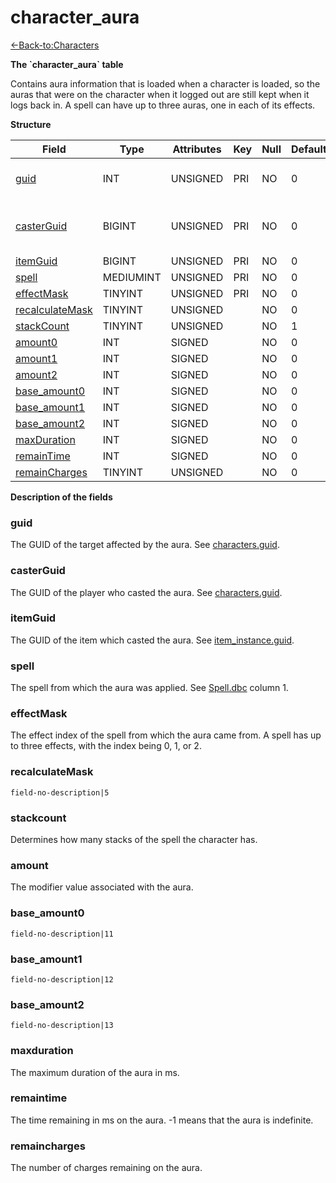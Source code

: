# character\_aura

[<-Back-to:Characters](database-characters.md)

**The \`character\_aura\` table**

Contains aura information that is loaded when a character is loaded, so the auras that were on the character when it logged out are still kept when it logs back in. A spell can have up to three auras, one in each of its effects.

**Structure**

| Field                 | Type      | Attributes | Key | Null | Default | Extra | Comment                       |
| --------------------- | --------- | ---------- | --- | ---- | ------- | ----- | ----------------------------- |
| [guid][1]             | INT       | UNSIGNED   | PRI | NO   | 0       |       | Global Unique Identifier      |
| [casterGuid][2]       | BIGINT    | UNSIGNED   | PRI | NO   | 0       |       | Full Global Unique Identifier |
| [itemGuid][3]         | BIGINT    | UNSIGNED   | PRI | NO   | 0       |       |                               |
| [spell][4]            | MEDIUMINT | UNSIGNED   | PRI | NO   | 0       |       |                               |
| [effectMask][5]       | TINYINT   | UNSIGNED   | PRI | NO   | 0       |       |                               |
| [recalculateMask][6]  | TINYINT   | UNSIGNED   |     | NO   | 0       |       |                               |
| [stackCount][7]       | TINYINT   | UNSIGNED   |     | NO   | 1       |       |                               |
| [amount0][8]          | INT       | SIGNED     |     | NO   | 0       |       |                               |
| [amount1][9]          | INT       | SIGNED     |     | NO   | 0       |       |                               |
| [amount2][10]         | INT       | SIGNED     |     | NO   | 0       |       |                               |
| [base_amount0][11]    | INT       | SIGNED     |     | NO   | 0       |       |                               |
| [base_amount1][12]    | INT       | SIGNED     |     | NO   | 0       |       |                               |
| [base_amount2][13]    | INT       | SIGNED     |     | NO   | 0       |       |                               |
| [maxDuration][14]     | INT       | SIGNED     |     | NO   | 0       |       |                               |
| [remainTime][15]      | INT       | SIGNED     |     | NO   | 0       |       |                               |
| [remainCharges][16]   | TINYINT   | UNSIGNED   |     | NO   | 0       |       |                               |

[1]: #guid
[2]: #casterguid
[3]: #itemguid
[4]: #spell
[5]: #effectmask
[6]: #recalculatemask
[7]: #stackcount
[8]: #amount
[9]: #amount
[10]: #amount
[11]: #baseamount0
[12]: #baseamount1
[13]: #baseamount2
[14]: #maxduration
[15]: #remaintime
[16]: #remaincharges

**Description of the fields**

### guid

The GUID of the target affected by the aura. See [characters.guid](characters#guid).

### casterGuid

The GUID of the player who casted the aura. See [characters.guid](characters#guid).

### itemGuid

The GUID of the item which casted the aura. See [item\_instance.guid](item\_instance#guid).

### spell

The spell from which the aura was applied. See [Spell.dbc](spell) column 1.

### effectMask

The effect index of the spell from which the aura came from. A spell has up to three effects, with the index being 0, 1, or 2.

### recalculateMask

`field-no-description|5`

### stackcount

Determines how many stacks of the spell the character has.

### amount

The modifier value associated with the aura.

### base\_amount0

`field-no-description|11`

### base\_amount1

`field-no-description|12`

### base\_amount2

`field-no-description|13`

### maxduration

The maximum duration of the aura in ms.

### remaintime

The time remaining in ms on the aura. -1 means that the aura is indefinite.

### remaincharges

The number of charges remaining on the aura.
